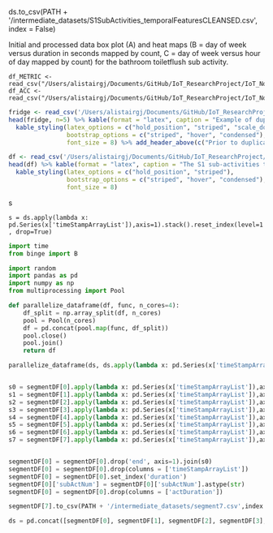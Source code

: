 ds.to_csv(PATH + '/intermediate_datasets/S1SubActivities_temporalFeaturesCLEANSED.csv', index = False)



Initial and processed data box plot (A) and heat maps (B = day of week versus duration in seconds mapped by count, C = day of week versus hour of day mapped by count) for the bathroom toiletflush sub activity.


```{r}
df_METRIC <- read_csv("/Users/alistairgj/Documents/GitHub/IoT_ResearchProject/IoT_November/intermediate_datasets/df_METRIC.csv")
df_ACC <- read_csv("/Users/alistairgj/Documents/GitHub/IoT_ResearchProject/IoT_November/intermediate_datasets/df_ACC.csv")
```


```r TAB_fridge, echo=FALSE, results='asis'
fridge <- read_csv('/Users/alistairgj/Documents/GitHub/IoT_ResearchProject/IoT_November/intermediate_datasets/S1SubActivities_fridge.csv')
head(fridge, n=5) %>% kable(format = "latex", caption = "Example of duplicate sub-activity number removal", booktabs = T) %>% 
  kable_styling(latex_options = c("hold_position", "striped", "scale_down"),
                bootstrap_options = c("striped", "hover", "condensed"),
                font_size = 8) %>% add_header_above(c("Prior to duplicate removal" = 4, "Post to duplicate removal" = 4))
```

```r TAB_dsSUBActFinal, echo=FALSE, results='asis'}
df <- read_csv('/Users/alistairgj/Documents/GitHub/IoT_ResearchProject/IoT_November/intermediate_datasets/S1SubActivities_ds.csv')
head(df) %>% kable(format = "latex", caption = "The S1 sub-activities tidy dataset", booktabs = T) %>% 
  kable_styling(latex_options = c("hold_position", "striped"),
                bootstrap_options = c("striped", "hover", "condensed"),
                font_size = 8)
```




s 


`s = ds.apply(lambda x: pd.Series(x['timeStampArrayList']),axis=1).stack().reset_index(level=1, drop=True)`

```python
import time
from binge import B

import random
import pandas as pd
import numpy as np
from multiprocessing import Pool

def parallelize_dataframe(df, func, n_cores=4):
    df_split = np.array_split(df, n_cores)
    pool = Pool(n_cores)
    df = pd.concat(pool.map(func, df_split))
    pool.close()
    pool.join()
    return df

parallelize_dataframe(ds, ds.apply(lambda x: pd.Series(x['timeStampArrayList']),axis=1).stack().reset_index(level=1, drop=True), n_cores=4)


s0 = segmentDF[0].apply(lambda x: pd.Series(x['timeStampArrayList']),axis=1).stack().reset_index(level=1, drop=True)
s1 = segmentDF[1].apply(lambda x: pd.Series(x['timeStampArrayList']),axis=1).stack().reset_index(level=1, drop=True)
s2 = segmentDF[2].apply(lambda x: pd.Series(x['timeStampArrayList']),axis=1).stack().reset_index(level=1, drop=True)
s3 = segmentDF[3].apply(lambda x: pd.Series(x['timeStampArrayList']),axis=1).stack().reset_index(level=1, drop=True)
s4 = segmentDF[4].apply(lambda x: pd.Series(x['timeStampArrayList']),axis=1).stack().reset_index(level=1, drop=True)
s5 = segmentDF[5].apply(lambda x: pd.Series(x['timeStampArrayList']),axis=1).stack().reset_index(level=1, drop=True)
s6 = segmentDF[6].apply(lambda x: pd.Series(x['timeStampArrayList']),axis=1).stack().reset_index(level=1, drop=True)
s7 = segmentDF[7].apply(lambda x: pd.Series(x['timeStampArrayList']),axis=1).stack().reset_index(level=1, drop=True)


segmentDF[0] = segmentDF[0].drop('end', axis=1).join(s0) 
segmentDF[0] = segmentDF[0].drop(columns = ['timeStampArrayList'])
segmentDF[0] = segmentDF[0].set_index('duration')
segmentDF[0]['subActNum'] = segmentDF[0]['subActNum'].astype(str)
segmentDF[0] = segmentDF[0].drop(columns = ['actDuration'])

segmentDF[7].to_csv(PATH + '/intermediate_datasets/segment7.csv',index = True)

ds = pd.concat([segmentDF[0], segmentDF[1], segmentDF[2], segmentDF[3], segmentDF[4], segmentDF[5], segmentDF[6], segmentDF[7]], ignore_index=False)